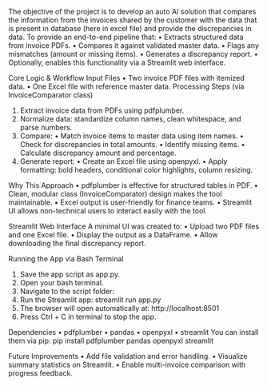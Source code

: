 The objective of the project is to develop an auto AI solution that compares the information from the invoices shared by the customer with the data that is present in database (here in excel file) and provide the discrepancies in data.
To provide an end-to-end pipeline that:
•	Extracts structured data from invoice PDFs.
•	Compares it against validated master data.
•	Flags any mismatches (amount or missing items).
•	Generates a discrepancy report.
•	Optionally, enables this functionality via a Streamlit web interface.

Core Logic & Workflow
Input Files
•	Two invoice PDF files with itemized data.
•	One Excel file with reference master data.
Processing Steps (via InvoiceComparator class)
1.	Extract invoice data from PDFs using pdfplumber.
2.	Normalize data: standardize column names, clean whitespace, and parse numbers.
3.	Compare:
•	Match invoice items to master data using item names.
•	Check for discrepancies in total amounts.
•	Identify missing items.
•	Calculate discrepancy amount and percentage.
4.	Generate report:
•	Create an Excel file using openpyxl.
•	Apply formatting: bold headers, conditional color highlights, column resizing.

Why This Approach
•	pdfplumber is effective for structured tables in PDF.
•	Clean, modular class (InvoiceComparator) design makes the tool maintainable.
•	Excel output is user-friendly for finance teams.
•	Streamlit UI allows non-technical users to interact easily with the tool.

Streamlit Web Interface
A minimal UI was created to:
•	Upload two PDF files and one Excel file.
•	Display the output as a DataFrame.
•	Allow downloading the final discrepancy report.

Running the App via Bash Terminal
1.	Save the app script as app.py.
2.	Open your bash terminal.
3.	Navigate to the script folder:
4.	Run the Streamlit app:
streamlit run app.py
5.	The browser will open automatically at:
http://localhost:8501
6.	Press Ctrl + C in terminal to stop the app.

Dependencies
•	pdfplumber
•	pandas
•	openpyxl
•	streamlit
You can install them via pip:
pip install pdfplumber pandas openpyxl streamlit

Future Improvements
•	Add file validation and error handling.
•	Visualize summary statistics on Streamlit.
•	Enable multi-invoice comparison with progress feedback.
